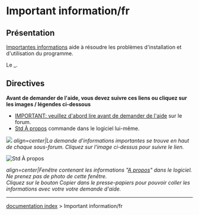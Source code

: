 # Important information/fr
## Présentation

[Importantes informations](Important_information/fr.md) aide à résoudre les problèmes d\'installation et d\'utilisation du programme.

Le _.

## Directives


**Avant de demander de l'aide, vous devez suivre ces liens ou cliquez sur les images / légendes ci-dessous**

-   [IMPORTANT: veuillez d\'abord lire avant de demander de l\'aide](https://forum.freecadweb.org/viewtopic.php?f=3&t=2264) sur le forum.
-   [Std À propos](Std_About/fr.md) commande dans le logiciel lui-même.

![](images/Important_information-updated.png ) *align=center|La demande d'informations importantes se trouve en haut de chaque sous-forum. Cliquez sur l'image ci-dessus pour suivre le lien.*

![Std À propos](images/Std_About_example.png )


*align=center|Fenêtre contenant les informations "[A propos](Std_About/fr.md)" dans le logiciel. Ne prenez pas de photo de cette fenêtre. <br/> Cliquez sur le bouton **Copier dans le presse-papiers* pour pouvoir coller les informations avec votre votre demande d'aide.**

---
[documentation index](../README.md) > Important information/fr

